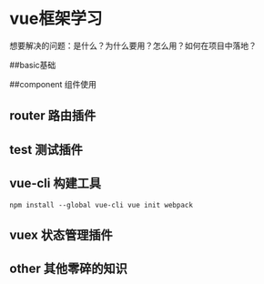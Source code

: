 # vue框架学习


想要解决的问题：是什么？为什么要用？怎么用？如何在项目中落地？

##basic基础

##component 组件使用

## router 路由插件

## test 测试插件

## vue-cli 构建工具
`npm install --global vue-cli
 vue init webpack
`



## vuex 状态管理插件

## other 其他零碎的知识
